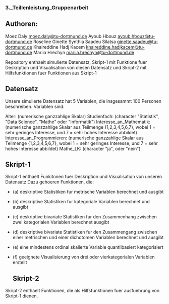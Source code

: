    ### 3._Teillenleistung_Gruppenarbeit 
   
  ## Authoren:
   
Moez Daly                                  moez.daly@tu-dortmund.de 
Ayoub Hbouz                                ayoub.hbouz@tu-dortmund.de 
Roseline Ginette Synthia Saadeu Silatsa    ginette.saadeu@tu-dortmund.de 
Khaireddine Hadj Kacem                     khaireddine.hadjkacem@tu-dortmund.de 
Mariia Hrechyn                             mariia.hrechyn@tu-dortmund.de 
      
Repository enthaelt simulierte Datensatz, Skript-1 mit Funktione fuer Deskription und Visualisation von diesen Datensatz
und Skript-2 mit Hilfsfunktionen fuer Funktionen aus Skript-1

   ## Datensatz 
   
Unsere simulierte Datensatz hat 5 Variablen, die insgesammt 100 Personen beschreiben.
Variablen sind: 
               
Alter:                        (numerische ganzzahlige Skalar)
Studienfach:                  (character "Statistik", "Data Science", "Mathe" oder "Informatik")
Interesse_an_Mathematik:      (numerische ganzzahlige Skalar aus Teilmenge {1,2,3,4,5,6,7}, wobei 1 = sehr geringes Interesse, und 7 = sehr hohes Interesse abbildet)
Interesse_an_Programmieren:   (numerische ganzzahlige Skalar aus Teilmenge {1,2,3,4,5,6,7}, wobei 1 = sehr geringes Interesse, und 7 = sehr hohes Interesse abbildet)
Mathe_LK:                     (character "ja", oder "nein")
               
               
   ## Skript-1
   
Skript-1 enthaelt Funkitonen fuer Deskription und Visualisation von unseren Datensatz 
Dazu gehoeren Funktionen, die:

* (a) deskriptive Statistiken fur metrische Variablen berechnet und ausgibt
* (b) deskriptive Statistiken fur kategoriale Variablen berechnet und ausgibt
* (c) deskriptive bivariate Statistiken fur den Zusammenhang zwischen zwei kategorialen Variablen berechnet ausgibt
* (d) deskriptive bivariate Statistiken fur den Zusammengang zwischen einer metrischen und einer dichotomen Variablen berechnet und ausgibt
* (e) eine mindestens ordinal skalierte Variable quantilbasiert kategorisiert 
* (f) geeignete Visualisierung von drei oder vierkategorialen Variablen erstellt
                             
                             
   ## Skript-2
   
Skript-2 enthaelt Funktionen, die als Hilfsfunktionen fuer ausfuehrung von Skript-1 dienen.

  